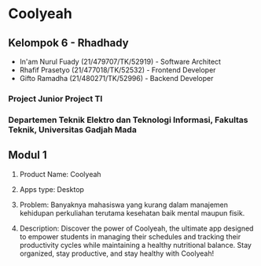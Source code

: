 # Coolyeah

## Kelompok 6 - Rhadhady
- In'am Nurul Fuady (21/479707/TK/52919) - Software Architect
- Rhafif Prasetyo (21/477018/TK/52532) - Frontend Developer
- Gifto Ramadha (21/480271/TK/52996) - Backend Developer

### Project Junior Project TI
### Departemen Teknik Elektro dan Teknologi Informasi, Fakultas Teknik, Universitas Gadjah Mada

## Modul 1

1. Product Name: Coolyeah

2. Apps type: Desktop

3. Problem: Banyaknya mahasiswa yang kurang dalam manajemen kehidupan perkuliahan terutama kesehatan baik mental maupun fisik.

4. Description: Discover the power of Coolyeah, the ultimate app designed to empower students in managing their schedules and tracking their productivity cycles while maintaining a healthy nutritional balance. Stay organized, stay productive, and stay healthy with Coolyeah!